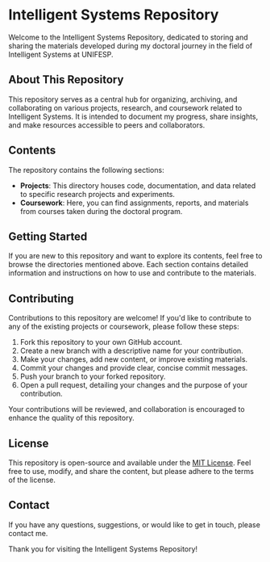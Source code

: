 # Intelligent Systems Repository

Welcome to the Intelligent Systems Repository, dedicated to storing and sharing the materials developed during my doctoral journey in the field of Intelligent Systems at UNIFESP.

## About This Repository

This repository serves as a central hub for organizing, archiving, and collaborating on various projects, research, and coursework related to Intelligent Systems. It is intended to document my progress, share insights, and make resources accessible to peers and collaborators.

## Contents

The repository contains the following sections:

- **Projects**: This directory houses code, documentation, and data related to specific research projects and experiments.
- **Coursework**: Here, you can find assignments, reports, and materials from courses taken during the doctoral program.

## Getting Started

If you are new to this repository and want to explore its contents, feel free to browse the directories mentioned above. Each section contains detailed information and instructions on how to use and contribute to the materials.

## Contributing

Contributions to this repository are welcome! If you'd like to contribute to any of the existing projects or coursework, please follow these steps:

1. Fork this repository to your own GitHub account.
2. Create a new branch with a descriptive name for your contribution.
3. Make your changes, add new content, or improve existing materials.
4. Commit your changes and provide clear, concise commit messages.
5. Push your branch to your forked repository.
6. Open a pull request, detailing your changes and the purpose of your contribution.

Your contributions will be reviewed, and collaboration is encouraged to enhance the quality of this repository.

## License

This repository is open-source and available under the [MIT License](LICENSE.md). Feel free to use, modify, and share the content, but please adhere to the terms of the license.

## Contact

If you have any questions, suggestions, or would like to get in touch, please contact me.

Thank you for visiting the Intelligent Systems Repository!
